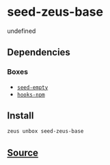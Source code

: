 
seed-zeus-base
====================


undefined



## Dependencies
### Boxes
* [`seed-empty`](seed-empty.md)
* [`hooks-npm`](hooks-npm.md)




## Install
```bash
zeus unbox seed-zeus-base
```












## [Source](https://github.com/liquidapps-io/zeus-sdk/tree/master/boxes/groups/seeds/seed-zeus-base)